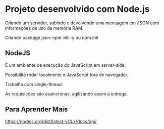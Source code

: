 # Projeto desenvolvido com Node.js

Criando um servidor, subindo e devolvendo uma mensagem em JSON com informações de uso da memória RAM.

Criando package.json: npm init -y ou npm init

## NodeJS

É um ambiente de execução do JavaScript em server-side.

Possibilita rodar localmente o JavaScript fora do navegador.

Trabalha com single-thread.

As requisições são assíncronas, agilizando assim a entrega.

  
## Para Aprender Mais

https://nodejs.org/dist/latest-v14.x/docs/api/
